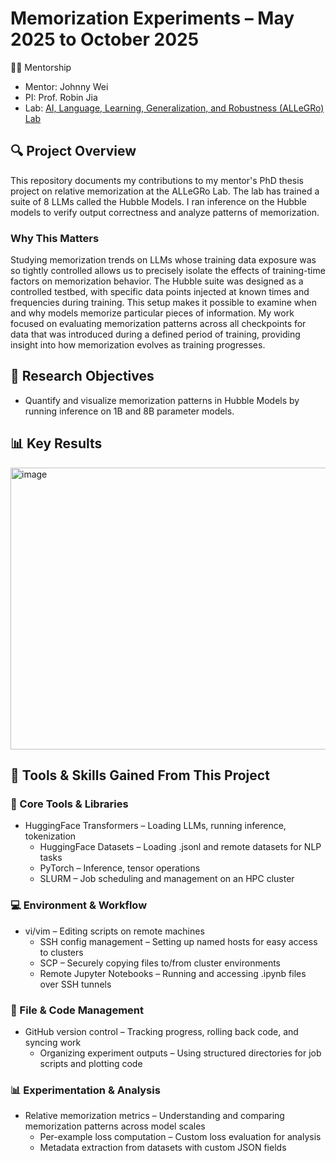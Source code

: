 # Memorization Experiments – May 2025 to October 2025

 👩‍🔬 Mentorship
 - Mentor: Johnny Wei
 - PI: Prof. Robin Jia
 - Lab: [AI, Language, Learning, Generalization, and Robustness (ALLeGRo) Lab](https://allegro-lab.github.io/)
 

## 🔍 Project Overview
This repository documents my contributions to my mentor's PhD thesis project on relative memorization at the ALLeGRo Lab. The lab has trained a suite of 8 LLMs called the Hubble Models. I ran inference on the Hubble models to verify output correctness and analyze patterns of memorization.

### Why This Matters
Studying memorization trends on LLMs whose training data exposure was so tightly controlled allows us to precisely isolate the effects of training-time factors on memorization behavior. The Hubble suite was designed as a controlled testbed, with specific data points injected at known times and frequencies during training. This setup makes it possible to examine when and why models memorize particular pieces of information. My work focused on evaluating memorization patterns across all checkpoints for data that was introduced during a defined period of training, providing insight into how memorization evolves as training progresses.


## 🧠 Research Objectives
- Quantify and visualize memorization patterns in Hubble Models by running inference on 1B and 8B parameter models.


## 📊 Key Results

<img width="880" height="451" alt="image" src="https://github.com/user-attachments/assets/cf5eb1e9-0f96-41e3-9d26-dd4c527fa470" />


## 🧰 Tools & Skills Gained From This Project

### 🔧 Core Tools & Libraries
- HuggingFace Transformers – Loading LLMs, running inference, tokenization
	- HuggingFace Datasets – Loading .jsonl and remote datasets for NLP tasks
 	- PyTorch – Inference, tensor operations
	- SLURM – Job scheduling and management on an HPC cluster

### 💻 Environment & Workflow
- vi/vim – Editing scripts on remote machines
	- SSH config management – Setting up named hosts for easy access to clusters
	- SCP – Securely copying files to/from cluster environments
  	- Remote Jupyter Notebooks – Running and accessing .ipynb files over SSH tunnels

### 📂 File & Code Management
- GitHub version control – Tracking progress, rolling back code, and syncing work
  	- Organizing experiment outputs – Using structured directories for job scripts and plotting code

### 📊 Experimentation & Analysis
- Relative memorization metrics – Understanding and comparing memorization patterns across model scales
	- Per-example loss computation – Custom loss evaluation for analysis
	- Metadata extraction from datasets with custom JSON fields
